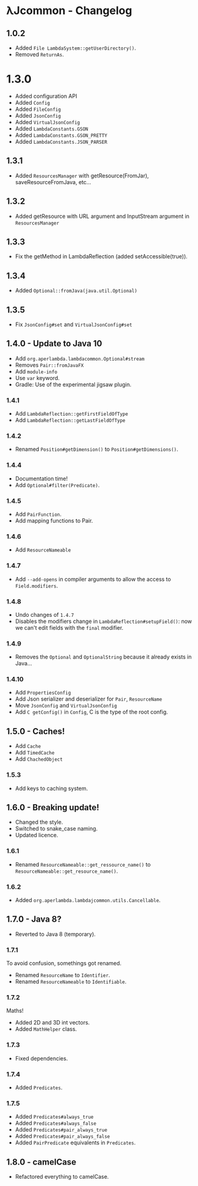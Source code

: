 # λJcommon - Changelog

## 1.0.2

 - Added `File LambdaSystem::getUserDirectory()`.
 - Removed `ReturnAs`.

# 1.3.0

 - Added configuration API
 - Added `Config`
 - Added `FileConfig`
 - Added `JsonConfig`
 - Added `VirtualJsonConfig`
 - Added `LambdaConstants.GSON`
 - Added `LambdaConstants.GSON_PRETTY`
 - Added `LambdaConstants.JSON_PARSER`
 
## 1.3.1

 - Added `ResourcesManager` with getResource(FromJar), saveResourceFromJava, etc...

## 1.3.2

 - Added getResource with URL argument and InputStream argument in `ResourcesManager`

## 1.3.3

 - Fix the getMethod in LambdaReflection (added setAccessible(true)).
 
## 1.3.4

 - Added `Optional::fromJava(java.util.Optional)`
 
## 1.3.5

 - Fix `JsonConfig#set` and `VirtualJsonConfig#set`

## 1.4.0 - Update to Java 10

 - Add `org.aperlambda.lambdacommon.Optional#stream`
 - Removes `Pair::fromJavaFX`
 - Add `module-info`
 - Use `var` keyword.
 - Gradle: Use of the experimental jigsaw plugin.
 
### 1.4.1

 - Add `LambdaReflection::getFirstFieldOfType`
 - Add `LambdaReflection::getLastFieldOfType`
 
### 1.4.2

 - Renamed `Position#getDimension()` to `Position#getDimensions()`.
 
### 1.4.4

 - Documentation time!
 - Add `Optional#filter(Predicate)`.
 
### 1.4.5

 - Add `PairFunction`.
 - Add mapping functions to Pair.
 
### 1.4.6

 - Add `ResourceNameable`
 
### 1.4.7

 - Add `--add-opens` in compiler arguments to allow the access to `Field.modifiers`.
 
### 1.4.8

 - Undo changes of `1.4.7`
 - Disables the modifiers change in `LambdaReflection#setupField()`: now we can't edit fields with the `final` modifier.
 
### 1.4.9

 - Removes the `Optional` and `OptionalString` because it already exists in Java...
 
### 1.4.10

 - Add `PropertiesConfig`
 - Add Json serializer and deserializer for `Pair`, `ResourceName`
 - Move `JsonConfig` and `VirtualJsonConfig`
 - Add `C getConfig()` in `Config`, C is the type of the root config.
 
## 1.5.0 - Caches!

 - Add `Cache`
 - Add `TimedCache`
 - Add `ChachedObject`
 
### 1.5.3

 - Add keys to caching system.

## 1.6.0 - Breaking update!

 - Changed the style.
 - Switched to snake_case naming.
 - Updated licence.
 
### 1.6.1
 
 - Renamed `ResourceNameable::get_ressource_name()` to `ResourceNameable::get_resource_name()`.

### 1.6.2

 - Added `org.aperlambda.lambdajcommon.utils.Cancellable`.
 
## 1.7.0 - Java 8?

 - Reverted to Java 8 (temporary).
 
### 1.7.1

To avoid confusion, somethings got renamed.
 - Renamed `ResourceName` to `Identifier`.
 - Renamed `ResourceNameable` to `Identifiable`.

### 1.7.2

Maths!
 - Added 2D and 3D int vectors.
 - Added `MathHelper` class.

### 1.7.3

 - Fixed dependencies.

### 1.7.4

 - Added `Predicates`.
 
### 1.7.5

 - Added `Predicates#always_true`
 - Added `Predicates#always_false`
 - Added `Predicates#pair_always_true`
 - Added `Predicates#pair_always_false`
 - Added `PairPredicate` equivalents in `Predicates`.
 
## 1.8.0 - camelCase

 - Refactored everything to camelCase.
